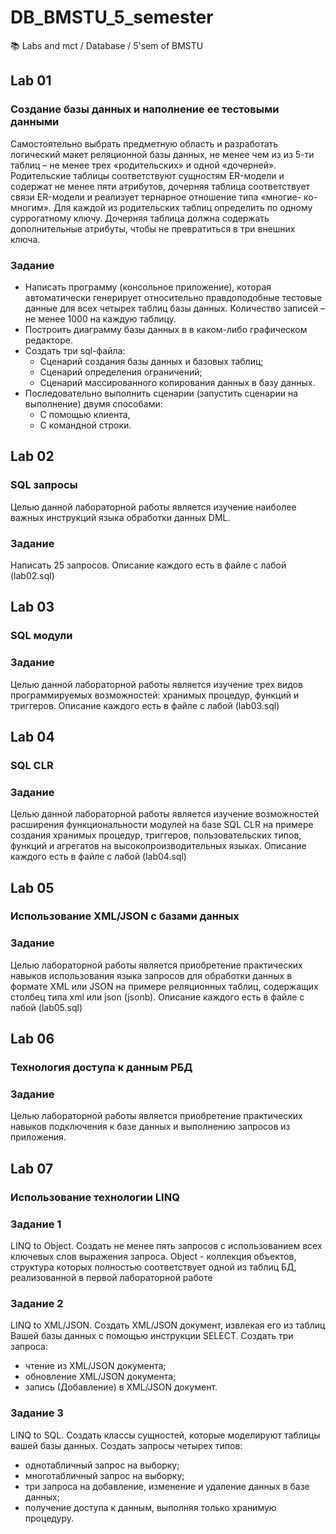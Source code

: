 # DB_BMSTU_5_semester
 :books: Labs and mct / Database / 5'sem of BMSTU


## Lab 01
### Создание базы данных и наполнение ее тестовыми данными  

Самостоятельно выбрать предметную область и разработать логический макет
реляционной базы данных, не менее чем из из 5-ти таблиц – не менее трех
«родительских» и одной «дочерней». Родительские таблицы соответствуют
сущностям ER-модели и содержат не менее пяти атрибутов, дочерняя таблица
соответствует связи ER-модели и реализует тернарное отношение типа «многие-
ко-многим». Для каждой из родительских таблиц определить по одному
суррогатному ключу. Дочерняя таблица должна содержать дополнительные
атрибуты, чтобы не превратиться в три внешних ключа.


### Задание
* Написать программу (консольное приложение), которая автоматически
генерирует относительно правдоподобные тестовые данные для всех
четырех таблиц базы данных. Количество записей – не менее 1000 на
каждую таблицу.  
* Построить диаграмму базы данных в в каком-либо графическом
редакторе.  
* Создать три sql-файла:  
    * Сценарий создания базы данных и базовых таблиц;  
    * Сценарий определения ограничений;  
    * Сценарий массированного копирования данных в базу данных.  
* Последовательно выполнить сценарии (запустить сценарии на
выполнение) двумя способами:  
    * С помощью клиента,  
    * С командной строки.  

## Lab 02
### SQL запросы

Целью данной лабораторной работы является изучение наиболее важных инструкций языка обработки данных DML.  

### Задание
Написать 25 запросов. Описание каждого есть в файле с лабой (lab02.sql)

## Lab 03
### SQL модули

### Задание
Целью данной лабораторной работы является изучение трех видов программируемых возможностей: хранимых процедур, функций и триггеров. Описание каждого есть в файле с лабой (lab03.sql)

## Lab 04
### SQL CLR

### Задание

Целью данной лабораторной работы является изучение возможностей расширения функциональности модулей на базе SQL CLR на примере создания хранимых процедур, триггеров, пользовательских типов, функций и агрегатов на высокопроизводительных языках. Описание каждого есть в файле с лабой (lab04.sql)

## Lab 05
### Использование XML/JSON с базами данных

### Задание

Целью лабораторной работы является приобретение практических навыков использования языка запросов для обработки данных в формате XML или JSON на примере реляционных таблиц, содержащих столбец типа xml или json (jsonb). Описание каждого есть в файле с лабой (lab05.sql)


## Lab 06
### Технология доступа к данным РБД

### Задание

Целью лабораторной работы является приобретение практических навыков
подключения к базе данных и выполнению запросов из приложения.


## Lab 07
### Использование технологии LINQ  

### Задание 1
LINQ to Object. Создать не менее пять запросов с использованием всех ключевых слов выражения запроса. Object - коллекция объектов, структура которых полностью соответствует одной из таблиц БД, реализованной в первой лабораторной работе  

### Задание 2  
LINQ to XML/JSON. Создать XML/JSON документ, извлекая его из таблиц Вашей базы данных с помощью инструкции SELECT. Создать три запроса:  
- чтение из XML/JSON документа;  
- обновление XML/JSON документа;   
- запись (Добавление) в XML/JSON документ.  

### Задание 3  
LINQ to SQL. Создать классы сущностей, которые моделируют таблицы вашей базы данных. Создать запросы четырех типов:  
- однотабличный запрос на выборку;  
- многотабличный запрос на выборку;  
- три запроса на добавление, изменение и удаление данных в базе
данных;  
- получение доступа к данным, выполняя только хранимую
процедуру.  
